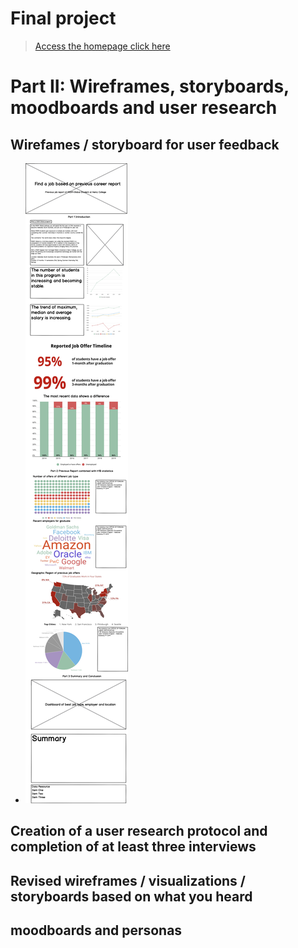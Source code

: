 # Final project

> [Access the homepage click here](https://hyh1997112.github.io/94870portfolio/)

# Part II: Wireframes, storyboards, moodboards and user research
## Wirefames / storyboard for user feedback
- ![wireframe](images/Fin_wireframe.png)
## Creation of a user research protocol and completion of at least three interviews
## Revised wireframes / visualizations / storyboards based on what you heard
## moodboards and personas

